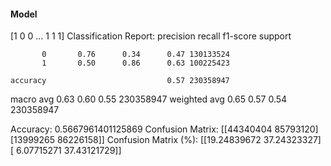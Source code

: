 #### Model
[1 0 0 ... 1 1 1]
Classification Report:
              precision    recall  f1-score   support

           0       0.76      0.34      0.47 130133524
           1       0.50      0.86      0.63 100225423

    accuracy                           0.57 230358947
   macro avg       0.63      0.60      0.55 230358947
weighted avg       0.65      0.57      0.54 230358947

Accuracy: 0.5667961401125869
Confusion Matrix:
[[44340404 85793120]
 [13999265 86226158]]
Confusion Matrix (%):
[[19.24839672 37.24323327]
 [ 6.07715271 37.43121729]]
